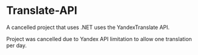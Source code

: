 # Translate-API
A cancelled project that uses .NET uses the YandexTranslate API. 

Project was cancelled due to Yandex API limitation to allow one translation per day. 

